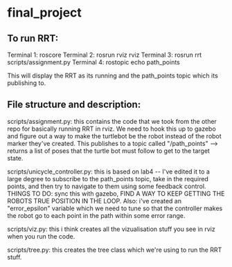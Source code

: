 # final_project

## To run RRT: 

Terminal 1: roscore 
Terminal 2: rosrun rviz rviz 
Terminal 3: rosrun rrt scripts/assignment.py 
Terminal 4: rostopic echo path_points 

This will display the RRT as its running and the path_points topic which its publishing to. 

## File structure and description: 

scripts/assignment.py: this contains the code that we took from the other repo for basically running RRT in rviz. We need to hook this up to gazebo and figure out a way to make the turtlebot be the robot instead of the robot marker they've created. This publishes to a topic called "/path_points" --> returns a list of poses that the turtle bot must follow to get to the target state. 

scripts/unicycle_controller.py: this is based on lab4 -- I've edited it to a large degree to subscribe to the path_points topic, take in the required points, and then try to navigate to them using some feedback control. THINGS TO DO: sync this with gazebo, FIND A WAY TO KEEP GETTING THE ROBOTS TRUE POSITION IN THE LOOP.  Also: i've created an "error_epsilon" variable which we need to tune so that the controller makes the robot go to each point in the path within some error range. 

scripts/viz.py: this i think creates all the vizualisation stuff you see in rviz when you run the code. 

scripts/tree.py: this creates the tree class which we're using to run the RRT stuff. 
